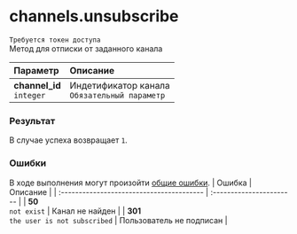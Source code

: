 # channels.unsubscribe
`Требуется токен доступа`  
Метод для отписки от заданного канала

| Параметр                      | Описание                                          |
| :---------------------------- | :------------------------------------------------ |
| **channel_id**<br />`integer` | Индетификатор канала<br />`Обязательный параметр` |

### Результат
В случае успеха возвращает `1`.

### Ошибки
В ходе выполнения могут произойти [общие ошибки](https://github.com/EcostCompony/specter_api_documentation/blob/master/Основное/Обработка%20ошибок.md#коды-общих-ошибок).
| Ошибка                                    | Описание                 |
| :---------------------------------------- | :----------------------- |
| **50**<br />`not exist`                   | Канал не найден          |
| **301**<br />`the user is not subscribed` | Пользователь не подписан |